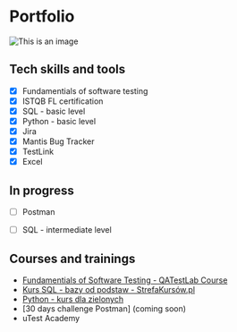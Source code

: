 # Portfolio
![This is an image](https://i.postimg.cc/P54PfDGq/big-sale-2.png)

## Tech skills and tools 
- [x] Fundamentials of software testing
- [x] ISTQB FL certification
- [x] SQL - basic level
- [x] Python - basic level
- [x] Jira
- [x] Mantis Bug Tracker
- [x] TestLink
- [x] Excel

## In progress
- [ ] Postman
- [ ] SQL - intermediate level



## Courses and trainings
* [Fundamentials of Software Testing - QATestLab Course](https://drive.google.com/file/d/1U0Re62-51UT7KzOMadCLss5DWqEvIsaz/view)
* [Kurs SQL - bazy od podstaw - StrefaKursów.pl](https://platforma.strefakursow.pl/p/certificate/hash/fquc7tfb9tkwc8804g4oc0g440o8w4s)
* [Python - kurs dla zielonych](https://platforma.strefakursow.pl/p/certificate/hash/a73pjk9xyk8w04go8cksgwswwgg8cg8)
* [30 days challenge Postman] (coming soon)
* uTest Academy
